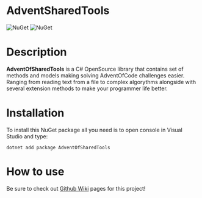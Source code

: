# AdventSharedTools

![NuGet](https://img.shields.io/nuget/v/AdventOfSharedTools)
![NuGet](https://img.shields.io/nuget/dt/AdventOfSharedTools)

# Description

**AdventOfSharedTools** is a C# OpenSource library that contains set of methods and models making solving AdventOfCode challenges easier.
Ranging from reading text from a file to complex algorythms alongside with several extension methods to make your programmer life better.

# Installation

To install this NuGet package all you need is to open console in Visual Studio and type:

```
dotnet add package AdventOfSharedTools
```
# How to use
Be sure to check out [Github Wiki](https://github.com/svCcare/AdventOfSharedTools/wiki) pages for this project!
